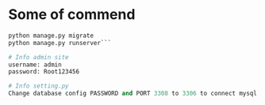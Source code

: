 # Some of commend
```python manage.py makemigrations social_network 
python manage.py migrate
python manage.py runserver```

# Info admin site
username: admin
password: Root123456

# Info setting.py
Change database config PASSWORD and PORT 3308 to 3306 to connect mysql.
